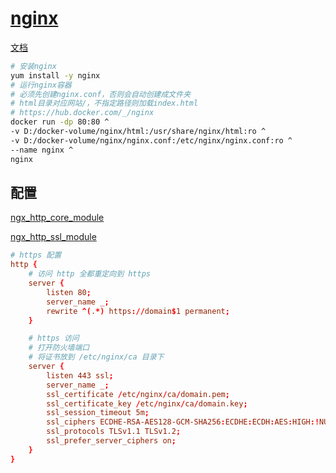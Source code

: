 # [nginx](https://nginx.org/)

[文档](https://nginx.org/en/docs/)

```bash
# 安装nginx
yum install -y nginx
# 运行nginx容器
# 必须先创建nginx.conf，否则会自动创建成文件夹
# html目录对应网站/，不指定路径则加载index.html
# https://hub.docker.com/_/nginx
docker run -dp 80:80 ^
-v D:/docker-volume/nginx/html:/usr/share/nginx/html:ro ^
-v D:/docker-volume/nginx/nginx.conf:/etc/nginx/nginx.conf:ro ^
--name nginx ^
nginx
```

## 配置

[ngx_http_core_module](https://nginx.org/en/docs/http/ngx_http_core_module.html)

[ngx_http_ssl_module](https://nginx.org/en/docs/http/ngx_http_ssl_module.html)

```conf
# https 配置
http {
    # 访问 http 全都重定向到 https
    server {
        listen 80;
        server_name _;
        rewrite ^(.*) https://domain$1 permanent;
    }

    # https 访问
    # 打开防火墙端口
    # 将证书放到 /etc/nginx/ca 目录下
    server {
        listen 443 ssl;
        server_name _;
        ssl_certificate /etc/nginx/ca/domain.pem;
        ssl_certificate_key /etc/nginx/ca/domain.key;
        ssl_session_timeout 5m;
        ssl_ciphers ECDHE-RSA-AES128-GCM-SHA256:ECDHE:ECDH:AES:HIGH:!NULL:!aNULL:!MD5:!ADH:!RC4;
        ssl_protocols TLSv1.1 TLSv1.2;
        ssl_prefer_server_ciphers on;
    }
}
```
